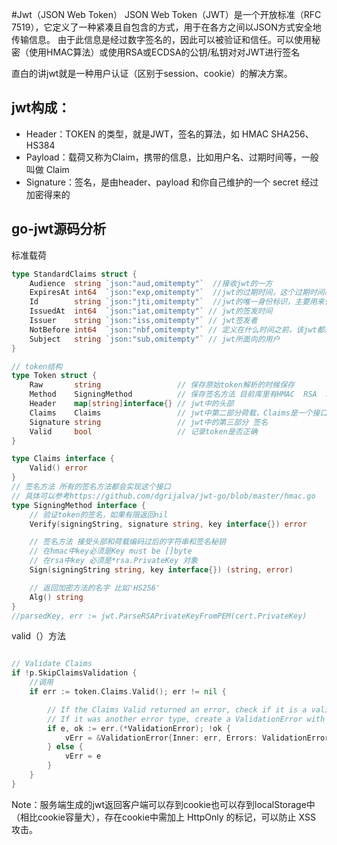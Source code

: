#Jwt（JSON Web Token）
JSON Web Token（JWT）是一个开放标准（RFC 7519），它定义了一种紧凑且自包含的方式，用于在各方之间以JSON方式安全地传输信息。
由于此信息是经过数字签名的，因此可以被验证和信任。可以使用秘密（使用HMAC算法）或使用RSA或ECDSA的公钥/私钥对对JWT进行签名

直白的讲jwt就是一种用户认证（区别于session、cookie）的解决方案。

## jwt构成：
- Header：TOKEN 的类型，就是JWT，签名的算法，如 HMAC SHA256、HS384
- Payload：载荷又称为Claim，携带的信息，比如用户名、过期时间等，一般叫做 Claim
- Signature：签名，是由header、payload 和你自己维护的一个 secret 经过加密得来的


## go-jwt源码分析
标准载荷
```go
type StandardClaims struct {
	Audience  string `json:"aud,omitempty"`  //接收jwt的一方
	ExpiresAt int64  `json:"exp,omitempty"`  //jwt的过期时间，这个过期时间必须要大于签发时间
	Id        string `json:"jti,omitempty"`  //jwt的唯一身份标识，主要用来作为一次性token,从而回避重放攻击。
	IssuedAt  int64  `json:"iat,omitempty"` // jwt的签发时间
	Issuer    string `json:"iss,omitempty"` // jwt签发者
    NotBefore int64  `json:"nbf,omitempty"` // 定义在什么时间之前，该jwt都是不可用的.就是这条token信息生效时间.这个值可以不设置,但是设定后,一定要大于当前Unix UTC,否则token将会延迟生效.
	Subject   string `json:"sub,omitempty"` // jwt所面向的用户
}
```

```go
// token结构
type Token struct {
    Raw       string                 // 保存原始token解析的时候保存
    Method    SigningMethod          // 保存签名方法 目前库里有HMAC  RSA  ECDSA
    Header    map[string]interface{} // jwt中的头部
    Claims    Claims                 // jwt中第二部分荷载，Claims是一个接口
    Signature string                 // jwt中的第三部分 签名
    Valid     bool                   // 记录token是否正确
}

type Claims interface {
    Valid() error
}
// 签名方法 所有的签名方法都会实现这个接口
// 具体可以参考https://github.com/dgrijalva/jwt-go/blob/master/hmac.go
type SigningMethod interface {
    // 验证token的签名，如果有限返回nil
    Verify(signingString, signature string, key interface{}) error

    // 签名方法 接受头部和荷载编码过后的字符串和签名秘钥
    // 在hmac中key必须是Key must be []byte
    // 在rsa中key 必须是*rsa.PrivateKey 对象
    Sign(signingString string, key interface{}) (string, error)

    // 返回加密方法的名字 比如'HS256'
    Alg() string
}
//parsedKey, err := jwt.ParseRSAPrivateKeyFromPEM(cert.PrivateKey)


```

valid（）方法
```go

// Validate Claims
if !p.SkipClaimsValidation {
    //调用
    if err := token.Claims.Valid(); err != nil {

        // If the Claims Valid returned an error, check if it is a validation error,
        // If it was another error type, create a ValidationError with a generic ClaimsInvalid flag set
        if e, ok := err.(*ValidationError); !ok {
            vErr = &ValidationError{Inner: err, Errors: ValidationErrorClaimsInvalid}
        } else {
            vErr = e
        }
    }
}

```

Note：服务端生成的jwt返回客户端可以存到cookie也可以存到localStorage中（相比cookie容量大），存在cookie中需加上 HttpOnly 的标记，可以防止 XSS 攻击。

